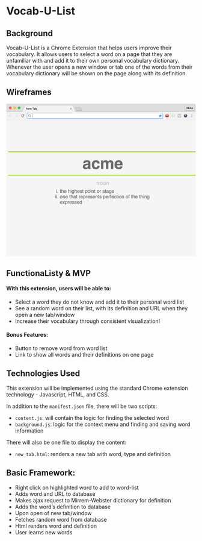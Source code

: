 # Vocab-U-List

## Background
Vocab-U-List is a Chrome Extension that helps users improve their vocabulary.  It allows users to select a word on a page that they are unfamiliar with and add it to their own personal vocabulary dictionary. Whenever the user opens a new window or tab one of the words from their vocabulary dictionary will be shown on the page along with its definition.


## Wireframes
![img of new tab](images/new_tab.png)


## FunctionaListy & MVP
#### With this extension, users will be able to:
-	Select a word they do not know and add it to their personal word list
-	See a random word on their list, with its definition and URL when they open a new tab/window
-	Increase their vocabulary through consistent visualization!

#### Bonus Features:
-	Button to remove word from word list
-	Link to show all words and their definitions on one page


## Technologies Used
This extension will be implemented using the standard Chrome extension technology -  Javascript, HTML, and CSS.

In addition to the `manifest.json` file, there will be two scripts:
-	`content.js`: will contain the logic for finding the selected word
-	`background.js`: logic for the context menu and finding and saving word information

There will also be one file to display the content:
-	`new_tab.html`: renders a new tab with word, type and definition


## Basic Framework:
-	Right click on highlighted word to add to word-list
-	Adds word and URL to database
-	Makes ajax request to Mirrem-Webster dictionary for definition
-	Adds the word’s definition to database
-	Upon open of new tab/window
  - Fetches random word from database
  - Html renders word and definition
-	User learns new words
